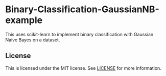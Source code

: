 # Binary-Classification-GaussianNB-example

This uses scikit-learn to implement binary classification with Gaussian Naive Bayes on a dataset.

## License

This is licensed under the MIT license. See [LICENSE](./LICENSE) for more information.
